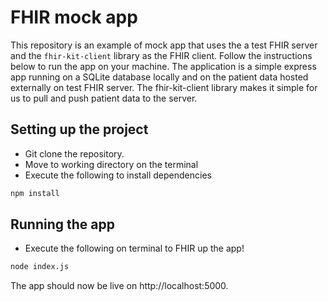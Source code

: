 # FHIR mock app

This repository is an example of mock app that uses the a test FHIR server and the `fhir-kit-client`
library as the FHIR client. Follow the instructions below to run the app on your machine. The application
is a simple express app running on a SQLite database locally and on the patient data hosted externally on
test FHIR server. The fhir-kit-client library makes it simple for us to pull and push patient data to the 
server.

## Setting up the project

- Git clone the repository.
- Move to working directory on the terminal
- Execute the following to install dependencies

```bash
npm install
```

## Running the app

- Execute the following on terminal to FHIR up the app!

```bash
node index.js
```
The app should now be live on http://localhost:5000.
